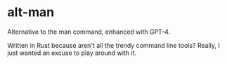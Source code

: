# alt-man
Alternative to the man command, enhanced with GPT-4.

Written in Rust because aren't all the trendy command line tools? Really, I just wanted an excuse to play around with it.
